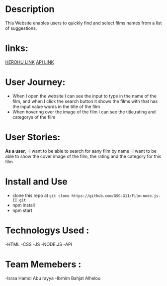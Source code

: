 # Description
 This Website enables users to quickly find and select 
 films names from a list of suggestions.
 
 # links: 
 
 [HEROHU LINK](https://films-node.herokuapp.com/)
 [API LINK](https://yts.mx/api/)

 # User Journey: 
 
 - When I open the website I can see the input to type in the name of the film, and when I click the search button it shows the films with that has the input value words in the title of the film
 - When hovering over the image of the film I can see the title,rating and categorys of the film
 
 
 # User Stories:
**As a user,**
 -I want to be able to search for aany film by name
 -I want to be able to show the cover image of the film, the rating and the category for this film


# Install and Use

- clone this repo at `git clone https://github.com/GSG-G11/Film-node.js-II.git`
- npm install 
- npm start
# Technologys Used :
-HTML
-CSS
-JS
-NODE.JS
-API



# Team Memebers :
-Israa Hamdi Abu rayya
-Ibrhim Bahjat Alhelou

